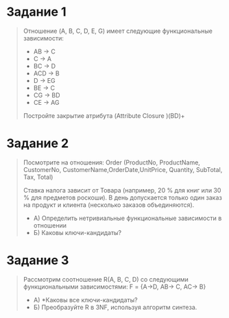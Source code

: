 # Задание 1

> Отношение (A, B, C, D, E, G) имеет следующие функциональные зависимости:
> 
> * AB → C
> * C → A 
> * BC → D 
> * ACD → B 
> * D → EG 
> * BE → C 
> * CG → BD 
> * CE → AG 
> 
> Постройте закрытие атрибута (Attribute Closure )(BD)+

# Задание 2

> Посмотрите на отношения: Order (ProductNo, ProductName, CustomerNo, CustomerName,OrderDate,UnitPrice, Quantity, SubTotal, Tax, Total)
> 
> Ставка налога зависит от Товара (например, 20 % для книг или 30 % для предметов роскоши).
> В день допускается только один заказ на продукт и клиента (несколько заказов объединяются).
> 
> * А) Определить нетривиальные функциональные зависимости в отношении
> * Б) Каковы ключи-кандидаты?

# Задание 3

> Рассмотрим соотношение R(A, B, C, D) со следующими функциональными зависимостями:
> F = {A→D, AB→ C, AC→ B}
> * А) *Каковы все ключи-кандидаты?
> * Б) Преобразуйте R в 3NF, используя алгоритм синтеза.
